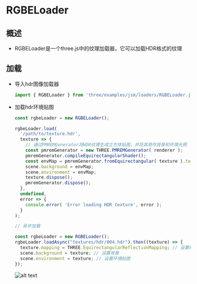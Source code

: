 # RGBELoader

## 概述

+ RGBELoader是一个three.js中的纹理加载器，它可以加载HDR格式的纹理

## 加载

+ 导入hdr图像加载器

  ```js
  import { RGBELoader } from 'three/examples/jsm/loaders/RGBELoader.js';
  ```

+ 加载hdr环境贴图

  ```js
  const rgbeLoader = new RGBELoader();

  rgbeLoader.load(
    '/path/to/texture.hdr',
    texture => {
      // 通过PMREMGenerator将HDR纹理生成立方体贴图，并将其用作背景和环境光照
      const pmremGenerator = new THREE.PMREMGenerator( renderer );
      pmremGenerator.compileEquirectangularShader();
      const envMap = pmremGenerator.fromEquirectangular( texture ).texture;
      scene.background = envMap;
      scene.environment = envMap;
      texture.dispose();
      pmremGenerator.dispose();
    },
    undefined,
    error => {
      console.error( 'Error loading HDR texture', error );
    }
  );
  ```

  ```js
  // 异步加载

  const rgbeLoader = new RGBELoader();
  rgbeLoader.loadAsync("textures/hdr/004.hdr").then((texture) => {
    texture.mapping = THREE.EquirectangularReflectionMapping; // 设置映射类型
    scene.background = texture; // 设置背景
    scene.environment = texture; // 设置环境贴图
  });
  ```

  ![alt text](images/加载hdr环境贴图.gif)

